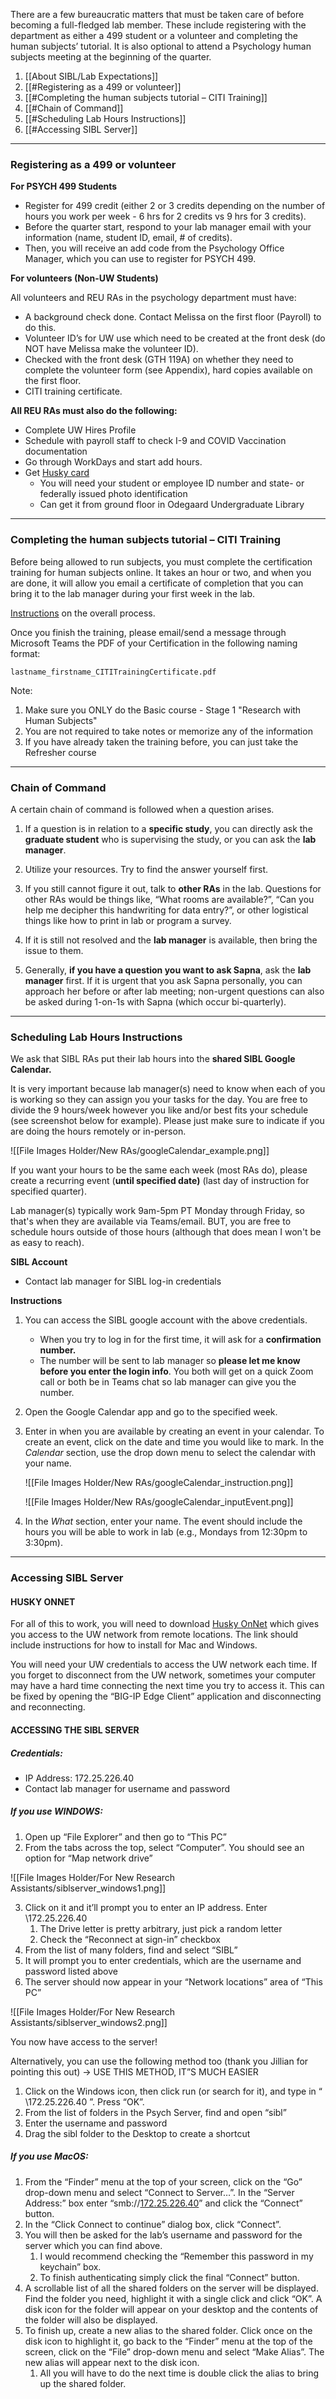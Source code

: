 There are a few bureaucratic matters that must be taken care of before becoming a full-fledged lab member. These include registering with the department as either a 499 student or a volunteer and completing the human subjects’ tutorial. It is also optional to attend a Psychology human subjects meeting at the beginning of the quarter.

1. [[About SIBL/Lab Expectations]]
2. [[#Registering as a 499 or volunteer]]
3. [[#Completing the human subjects tutorial – CITI Training]]
4. [[#Chain of Command]]
5. [[#Scheduling Lab Hours Instructions]]
6. [[#Accessing SIBL Server]]

---

### Registering as a 499 or volunteer

**For PSYCH 499 Students**
- Register for 499 credit (either 2 or 3 credits depending on the number of hours you work per week - 6 hrs for 2 credits vs 9 hrs for 3 credits). 
- Before the quarter start, respond to your lab manager email with your information (name, student ID, email, # of credits). 
- Then, you will receive an add code from the Psychology Office Manager, which you can use to register for PSYCH 499.

**For volunteers (Non-UW Students)**

All volunteers and REU RAs in the psychology department must have:

- A background check done. Contact Melissa on the first floor (Payroll) to do this.
- Volunteer ID’s for UW use which need to be created at the front desk (do NOT have Melissa make the volunteer ID).
- Checked with the front desk (GTH 119A) on whether they need to complete the volunteer form (see Appendix), hard copies available on the first floor.
- CITI training certificate.

**All REU RAs must also do the following:**

- Complete UW Hires Profile
- Schedule with payroll staff to check I-9 and COVID Vaccination documentation
- Go through WorkDays and start add hours.
- Get [Husky card](https://hfs.uw.edu/Husky-Card-Services/Husky-Card)
	- You will need your student or employee ID number and state- or federally issued photo identification
	- Can get it from ground floor in Odegaard Undergraduate Library

---

### Completing the human subjects tutorial – CITI Training

Before being allowed to run subjects, you must complete the certification training for human subjects online. It takes an hour or two, and when you are done, it will allow you email a certificate of completion that you can bring it to the lab manager during your first week in the lab.

[Instructions](www.washington.edu/research/hsd/training/required-training/web-based-citi-training/) on the overall process.

Once you finish the training, please email/send a message through Microsoft Teams the PDF of your Certification in the following naming format: 
```
lastname_firstname_CITITrainingCertificate.pdf
```

Note: 
1. Make sure you ONLY do the Basic course - Stage 1 "Research with Human Subjects"
2. You are not required to take notes or memorize any of the information
3. If you have already taken the training before, you can just take the Refresher course

---

### Chain of Command

A certain chain of command is followed when a question arises.

1. If a question is in relation to a **specific study**, you can directly ask the **graduate student** who is supervising the study, or you can ask the **lab manager**.

3. Utilize your resources. Try to find the answer yourself first.

5. If you still cannot figure it out, talk to **other RAs** in the lab. Questions for other RAs would be things like, “What rooms are available?”, “Can you help me decipher this handwriting for data entry?”, or other logistical things like how to print in lab or program a survey.

7. If it is still not resolved and the **lab manager** is available, then bring the issue to them.

9. Generally, **if you have a question you want to ask Sapna**, ask the **lab manager** first. If it is urgent that you ask Sapna personally, you can approach her before or after lab meeting; non-urgent questions can also be asked during 1-on-1s with Sapna (which occur bi-quarterly).

---

### Scheduling Lab Hours Instructions

We ask that SIBL RAs put their lab hours into the **shared SIBL Google Calendar.**

It is very important because lab manager(s) need to know when each of you is working so they can assign you your tasks for the day. You are free to divide the 9 hours/week however you like and/or best fits your schedule (see screenshot below for example). Please just make sure to indicate if you are doing the hours remotely or in-person.

![[File Images Holder/New RAs/googleCalendar_example.png]]

If you want your hours to be the same each week (most RAs do), please create a recurring event (**until specified date)** (last day of instruction for specified quarter). 

Lab manager(s) typically work 9am-5pm PT Monday through Friday, so that's when they are available via Teams/email. BUT, you are free to schedule hours outside of those hours (although that does mean I won't be as easy to reach).

**SIBL Account**

- Contact lab manager for SIBL log-in credentials

**Instructions**

1. You can access the SIBL google account with the above credentials.
	- When you try to log in for the first time, it will ask for a **confirmation number.**
	- The number will be sent to lab manager so **please let me know before you enter the login info**. You both will get on a quick Zoom call or both be in Teams chat so lab manager can give you the number.

2. Open the Google Calendar app and go to the specified week.

3. Enter in when you are available by creating an event in your calendar. To create an event, click on the date and time you would like to mark. In the *Calendar* section, use the drop down menu to select the calendar with your name.
    
    ![[File Images Holder/New RAs/googleCalendar_instruction.png]]
    
    ![[File Images Holder/New RAs/googleCalendar_inputEvent.png]]

4. In the *What* section, enter your name. The event should include the hours you will be able to work in lab (e.g., Mondays from 12:30pm to 3:30pm).

---
### Accessing SIBL Server

#### HUSKY ONNET

For all of this to work, you will need to download [Husky OnNet](https://itconnect.uw.edu/connect/uw-networks/about-husky-onnet/use-husky-onnet/) which gives you access to the UW network from remote locations. The link should include instructions for how to install for Mac and Windows.

You will need your UW credentials to access the UW network each time. If you forget to disconnect from the UW network, sometimes your computer may have a hard time connecting the next time you try to access it. This can be fixed by opening the “BIG-IP Edge Client” application and disconnecting and reconnecting.

#### ACCESSING THE SIBL SERVER

##### Credentials:
- IP Address: 172.25.226.40
- Contact lab manager for username and password

##### If you use WINDOWS:
1.  Open up “File Explorer” and then go to “This PC”
2.  From the tabs across the top, select “Computer”. You should see an option for “Map network drive”

![[File Images Holder/For New Research Assistants/siblserver_windows1.png]]

3.  Click on it and it’ll prompt you to enter an IP address. Enter \\172.25.226.40
    1.  The Drive letter is pretty arbitrary, just pick a random letter
    2.  Check the “Reconnect at sign-in” checkbox
4.  From the list of many folders, find and select “SIBL”
5.  It will prompt you to enter credentials, which are the username and password listed above
6.  The server should now appear in your “Network locations” area of “This PC”

![[File Images Holder/For New Research Assistants/siblserver_windows2.png]]

You now have access to the server!

Alternatively, you can use the following method too (thank you Jillian for pointing this out) → USE THIS METHOD, IT”S MUCH EASIER

1.  Click on the Windows icon, then click run (or search for it), and type in “ \\172.25.226.40 ”. Press “OK”.
2.  From the list of folders in the Psych Server, find and open “sibl”
3.  Enter the username and password
4.  Drag the sibl folder to the Desktop to create a shortcut

##### If you use MacOS:
1.  From the “Finder” menu at the top of your screen, click on the “Go” drop-down menu and select “Connect to Server…”. In the “Server Address:” box enter “smb://[172.25.226.40](http://172.25.226.40/)” and click the “Connect” button.
2.  In the “Click Connect to continue” dialog box, click “Connect”.
3.  You will then be asked for the lab’s username and password for the server which you can find above.
    1.  I would recommend checking the “Remember this password in my keychain” box.
    2.  To finish authenticating simply click the final “Connect” button.
4.  A scrollable list of all the shared folders on the server will be displayed. Find the folder you need, highlight it with a single click and click “OK”. A disk icon for the folder will appear on your desktop and the contents of the folder will also be displayed.
5.  To finish up, create a new alias to the shared folder. Click once on the disk icon to highlight it, go back to the “Finder” menu at the top of the screen, click on the “File” drop-down menu and select “Make Alias”. The new alias will appear next to the disk icon.
    1.  All you will have to do the next time is double click the alias to bring up the shared folder.
